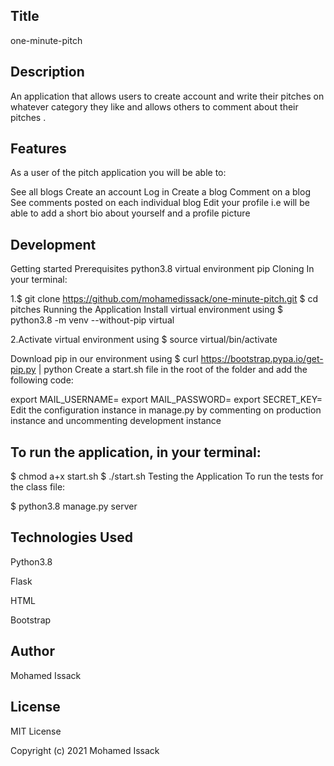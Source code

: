 ## Title
one-minute-pitch

## Description
An application that allows users to create account and write their pitches on whatever category they like and allows others to comment about their pitches .

## Features
As a user of the pitch application you will be able to:

See all blogs Create an account Log in Create a blog Comment on a blog See comments posted on each individual blog Edit your profile i.e will be able to add a short bio about yourself and a profile picture

## Development

Getting started Prerequisites python3.8 virtual environment pip Cloning In your terminal:

1.$ git clone https://github.com/mohamedissack/one-minute-pitch.git $ cd pitches Running the Application Install virtual environment using $ python3.8 -m venv --without-pip virtual

2.Activate virtual environment using $ source virtual/bin/activate

Download pip in our environment using $ curl https://bootstrap.pypa.io/get-pip.py | python Create a start.sh file in the root of the folder and add the following code:

export MAIL_USERNAME= export MAIL_PASSWORD= export SECRET_KEY= Edit the configuration instance in manage.py by commenting on production instance and uncommenting development instance

## To run the application, in your terminal:

$ chmod a+x start.sh $ ./start.sh Testing the Application To run the tests for the class file:

$ python3.8 manage.py server

## Technologies Used

Python3.8

Flask

HTML

Bootstrap

## Author

Mohamed Issack

## License

MIT License

Copyright (c) 2021 Mohamed Issack